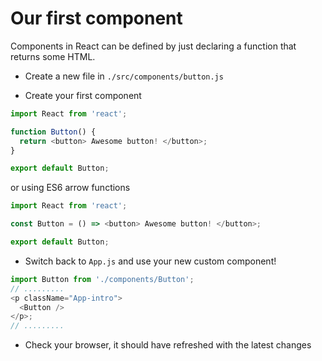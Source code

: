 # Our first component

Components in React can be defined by just declaring a function that returns some HTML.

- Create a new file in `./src/components/button.js`

- Create your first component

```javascript
import React from 'react';

function Button() {
  return <button> Awesome button! </button>;
}

export default Button;
```

or using ES6 arrow functions

```javascript
import React from 'react';

const Button = () => <button> Awesome button! </button>;

export default Button;
```

- Switch back to `App.js` and use your new custom component!

```javascript
import Button from './components/Button';
// .........
<p className="App-intro">
  <Button />
</p>;
// .........
```

- Check your browser, it should have refreshed with the latest changes

